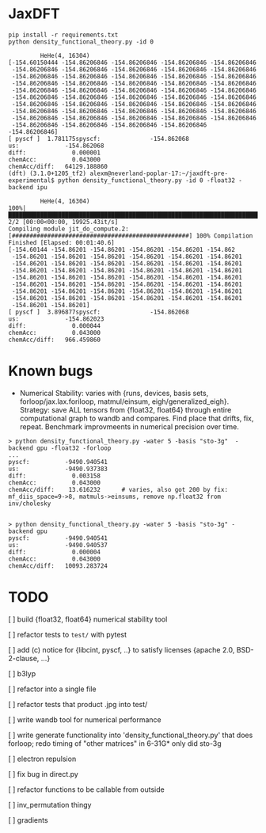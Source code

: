 # JaxDFT 

```
pip install -r requirements.txt
python density_functional_theory.py -id 0

         HeHe(4, 16304)
[-154.60150444 -154.86206846 -154.86206846 -154.86206846 -154.86206846
 -154.86206846 -154.86206846 -154.86206846 -154.86206846 -154.86206846
 -154.86206846 -154.86206846 -154.86206846 -154.86206846 -154.86206846
 -154.86206846 -154.86206846 -154.86206846 -154.86206846 -154.86206846
 -154.86206846 -154.86206846 -154.86206846 -154.86206846 -154.86206846
 -154.86206846 -154.86206846 -154.86206846 -154.86206846 -154.86206846
 -154.86206846 -154.86206846 -154.86206846 -154.86206846 -154.86206846
 -154.86206846 -154.86206846 -154.86206846 -154.86206846 -154.86206846
 -154.86206846 -154.86206846 -154.86206846 -154.86206846 -154.86206846
 -154.86206846 -154.86206846 -154.86206846 -154.86206846 -154.86206846]
[ pyscf ]  1.781175spyscf:              -154.862068
us:             -154.862068
diff:             0.000001
chemAcc:          0.043000
chemAcc/diff:   64129.188860
(dft) (3.1.0+1205_tf2) alexm@neverland-poplar-17:~/jaxdft-pre-experimental$ python density_functional_theory.py -id 0 -float32 -backend ipu

         HeHe(4, 16304)
100%|██████████████████████████████████████████████████████████████████████████████████████████████████████████████████████████████████████████████████████| 2/2 [00:00<00:00, 19925.43it/s]
Compiling module jit_do_compute.2:
[##################################################] 100% Compilation Finished [Elapsed: 00:01:40.6]
[-154.60144 -154.86201 -154.86201 -154.86201 -154.86201 -154.862
 -154.86201 -154.86201 -154.86201 -154.86201 -154.86201 -154.86201
 -154.86201 -154.86201 -154.86201 -154.86201 -154.86201 -154.86201
 -154.86201 -154.86201 -154.86201 -154.86201 -154.86201 -154.86201
 -154.86201 -154.86201 -154.86201 -154.86201 -154.86201 -154.86201
 -154.86201 -154.86201 -154.86201 -154.86201 -154.86201 -154.86201
 -154.86201 -154.86201 -154.86201 -154.86201 -154.86201 -154.86201
 -154.86201 -154.86201 -154.86201 -154.86201 -154.86201 -154.86201
 -154.86201 -154.86201]
[ pyscf ]  3.896877spyscf:              -154.862068
us:             -154.862023
diff:             0.000044
chemAcc:          0.043000
chemAcc/diff:   966.459860
```

# Known bugs


- Numerical Stability: varies with {runs, devices, basis sets, forloop/jax.lax.foriloop, matmul/einsum, eigh/generalized_eigh}. Strategy: save ALL tensors from {float32, float64} through entire computational graph to wandb and compares. Find place that drifts, fix, repeat. Benchmark improvmeents in numerical precision over time. 

```
> python density_functional_theory.py -water 5 -basis "sto-3g"  -backend gpu -float32 -forloop 
...
pyscf:          -9490.940541
us:             -9490.937383
diff:             0.003158
chemAcc:          0.043000
chemAcc/diff:    13.616232      # varies, also got 200 by fix: mf_diis_space=9->8, matmuls->einsums, remove np.float32 from inv/cholesky


> python density_functional_theory.py -water 5 -basis "sto-3g" -backend gpu 
pyscf:          -9490.940541
us:             -9490.940537
diff:             0.000004
chemAcc:          0.043000
chemAcc/diff:   10093.283724
```



# TODO
[ ] build {float32, float64} numerical stability tool 

[ ] refactor tests to `test/` with pytest 

[ ] add (c) notice for {libcint, pyscf, ..} to satisfy licenses {apache 2.0, BSD-2-clause, ...}

[ ] b3lyp 

  [ ] refactor into a single file 
  
  [ ] refactor tests that product .jpg into test/
  
  [ ] write wandb tool for numerical performance 
  
[ ] write generate functionality into 'density_functional_theory.py' that does forloop; redo timing of "other matrices" in 6-31G* only did sto-3g

[ ] electron repulsion 

  [ ] fix bug in direct.py
  
  [ ] refactor functions to be callable from outside 
  
  
  [ ] inv_permutation thingy
  
[ ] gradients 






              
